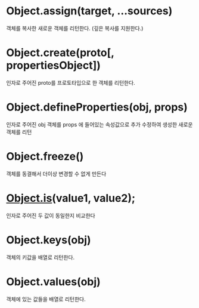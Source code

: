 # Object.assign(target, ...sources)

객체를 복사한 새로운 객체를 리턴한다. (깊은 복사를 지원한다.)

# Object.create(proto[, propertiesObject])

인자로 주어진 proto를 프로토타입으로 한 객체를 리턴한다.

# Object.defineProperties(obj, props)

인자로 주어진 obj 객체를 props 에 들어있는 속성값으로 추가 수정하여 생성한 새로운 객체를 리턴

# Object.freeze()

객체를 동결해서 더이상 변경할 수 없게 만든다

# [Object.is](http://object.is/)(value1, value2);

인자로 주어진 두 값이 동일한지 비교한다

# Object.keys(obj)

객체의 키값을 배열로 리턴한다.

# Object.values(obj)

객체에 있는 값들을 배열로 리턴한다.
